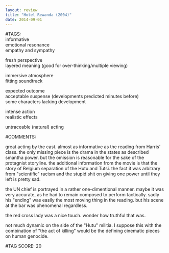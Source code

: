 ```yaml
---  
layout: review  
title: "Hotel Rewanda (2004)"  
date: 2014-09-01  
---  
```

  
#TAGS:  
informative  
emotional resonance  
empathy and sympathy  
  
fresh perspective  
layered meaning (good for over-thinking/multiple viewing)  
  
immersive atmosphere  
fitting soundtrack  
  
expected outcome  
acceptable suspense (developments predicted minutes before)  
some characters lacking development  
  
intense action  
realistic effects  
  
untraceable (natural) acting  
  
#COMMENTS:  
  
great acting by the cast. almost as informative as the reading from Harris' class. the only missing piece is the drama in the states as described smantha power. but the omission is reasonable for the sake of the protagnist storyline. the additional information from the movie is that the story of Belgium separation of the Hutu and Tutsi. the fact it was arbitrary from "scientific" racism and the stupid shit on giving one power until they left is pretty sad.  
  
the UN chief is portrayed in a rather one-dimentional manner. maybe it was very accurate, as he had to remain composed to perform tactically. sadly his "ending" was easily the most moving thing in the reading. but his scene at the bar was phenomenal regardless.  
  
the red cross lady was a nice touch. wonder how truthful that was.  
  
not much dynamic on the side of the "Hutu" militia. I suppose this with the combination of "the act of killing" would be the defining cinematic pieces on human genocide.  
  
  
  
  
  
#TAG SCORE: 20  
